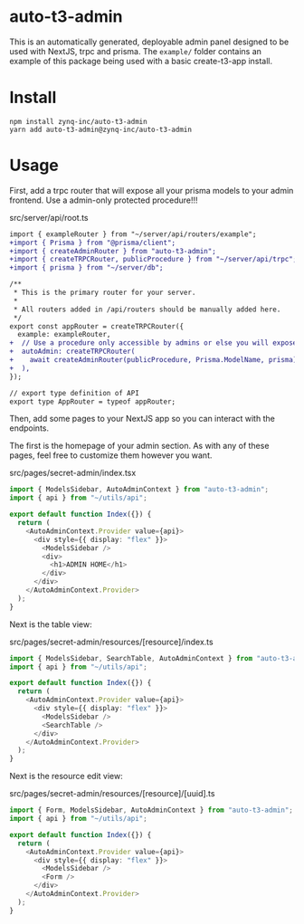 # auto-t3-admin

This is an automatically generated, deployable admin panel designed to be used with NextJS, trpc and prisma. The `example/` folder contains an example of this package being used with a basic create-t3-app install.

# Install

```
npm install zynq-inc/auto-t3-admin
yarn add auto-t3-admin@zynq-inc/auto-t3-admin
```

# Usage

First, add a trpc router that will expose all your prisma models to your admin frontend. Use a admin-only protected procedure!!!

src/server/api/root.ts

```diff
import { exampleRouter } from "~/server/api/routers/example";
+import { Prisma } from "@prisma/client";
+import { createAdminRouter } from "auto-t3-admin";
+import { createTRPCRouter, publicProcedure } from "~/server/api/trpc";
+import { prisma } from "~/server/db";

/**
 * This is the primary router for your server.
 *
 * All routers added in /api/routers should be manually added here.
 */
export const appRouter = createTRPCRouter({
  example: exampleRouter,
+  // Use a procedure only accessible by admins or else you will expose your prod db!
+  autoAdmin: createTRPCRouter(
+    await createAdminRouter(publicProcedure, Prisma.ModelName, prisma)
+  ),
});

// export type definition of API
export type AppRouter = typeof appRouter;
```

Then, add some pages to your NextJS app so you can interact with the endpoints.

The first is the homepage of your admin section. As with any of these pages, feel free to
customize them however you want.

src/pages/secret-admin/index.tsx

```typescript
import { ModelsSidebar, AutoAdminContext } from "auto-t3-admin";
import { api } from "~/utils/api";

export default function Index({}) {
  return (
    <AutoAdminContext.Provider value={api}>
      <div style={{ display: "flex" }}>
        <ModelsSidebar />
        <div>
          <h1>ADMIN HOME</h1>
        </div>
      </div>
    </AutoAdminContext.Provider>
  );
}
```

Next is the table view:

src/pages/secret-admin/resources/\[resource\]/index.ts

```typescript
import { ModelsSidebar, SearchTable, AutoAdminContext } from "auto-t3-admin";
import { api } from "~/utils/api";

export default function Index({}) {
  return (
    <AutoAdminContext.Provider value={api}>
      <div style={{ display: "flex" }}>
        <ModelsSidebar />
        <SearchTable />
      </div>
    </AutoAdminContext.Provider>
  );
}
```

Next is the resource edit view:

src/pages/secret-admin/resources/\[resource\]/\[uuid\].ts

```typescript
import { Form, ModelsSidebar, AutoAdminContext } from "auto-t3-admin";
import { api } from "~/utils/api";

export default function Index({}) {
  return (
    <AutoAdminContext.Provider value={api}>
      <div style={{ display: "flex" }}>
        <ModelsSidebar />
        <Form />
      </div>
    </AutoAdminContext.Provider>
  );
}
```
